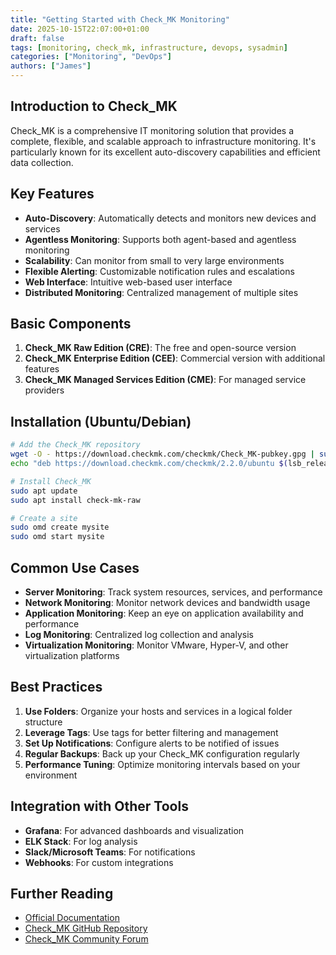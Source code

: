 ```yaml
---
title: "Getting Started with Check_MK Monitoring"
date: 2025-10-15T22:07:00+01:00
draft: false
tags: [monitoring, check_mk, infrastructure, devops, sysadmin]
categories: ["Monitoring", "DevOps"]
authors: ["James"]
---
```


## Introduction to Check_MK

Check_MK is a comprehensive IT monitoring solution that provides a complete, flexible, and scalable approach to infrastructure monitoring. It's particularly known for its excellent auto-discovery capabilities and efficient data collection.

## Key Features

- **Auto-Discovery**: Automatically detects and monitors new devices and services
- **Agentless Monitoring**: Supports both agent-based and agentless monitoring
- **Scalability**: Can monitor from small to very large environments
- **Flexible Alerting**: Customizable notification rules and escalations
- **Web Interface**: Intuitive web-based user interface
- **Distributed Monitoring**: Centralized management of multiple sites

## Basic Components

1. **Check_MK Raw Edition (CRE)**: The free and open-source version
2. **Check_MK Enterprise Edition (CEE)**: Commercial version with additional features
3. **Check_MK Managed Services Edition (CME)**: For managed service providers

## Installation (Ubuntu/Debian)

```bash
# Add the Check_MK repository
wget -O - https://download.checkmk.com/checkmk/Check_MK-pubkey.gpg | sudo apt-key add -
echo "deb https://download.checkmk.com/checkmk/2.2.0/ubuntu $(lsb_release -cs) main" | sudo tee /etc/apt/sources.list.d/checkmk.list

# Install Check_MK
sudo apt update
sudo apt install check-mk-raw

# Create a site
sudo omd create mysite
sudo omd start mysite
```

## Common Use Cases

- **Server Monitoring**: Track system resources, services, and performance
- **Network Monitoring**: Monitor network devices and bandwidth usage
- **Application Monitoring**: Keep an eye on application availability and performance
- **Log Monitoring**: Centralized log collection and analysis
- **Virtualization Monitoring**: Monitor VMware, Hyper-V, and other virtualization platforms

## Best Practices

1. **Use Folders**: Organize your hosts and services in a logical folder structure
2. **Leverage Tags**: Use tags for better filtering and management
3. **Set Up Notifications**: Configure alerts to be notified of issues
4. **Regular Backups**: Back up your Check_MK configuration regularly
5. **Performance Tuning**: Optimize monitoring intervals based on your environment

## Integration with Other Tools

- **Grafana**: For advanced dashboards and visualization
- **ELK Stack**: For log analysis
- **Slack/Microsoft Teams**: For notifications
- **Webhooks**: For custom integrations

## Further Reading

- [Official Documentation](https://docs.checkmk.com/latest/en/)
- [Check_MK GitHub Repository](https://github.com/tribe29/checkmk)
- [Check_MK Community Forum](https://forum.checkmk.com/)

